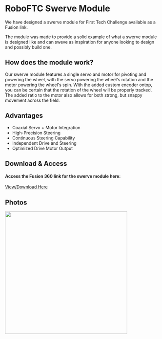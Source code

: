 # RoboFTC Swerve Module

We have designed a swerve module for First Tech Challenge available as a Fusion link.

The module was made to provide a solid example of what a swerve module is designed like and can sweve as inspiration for anyone looking to design and possibly build one.

## How does the module work?

Our swerve module features a single servo and motor for pivoting and powering the wheel, with the servo powering the wheel's rotation and the motor powering the wheel's spin. With the added custom encoder ontop, you can be certain that the rotation of the wheel will be properly tracked. The added ratio to the motor also allows for both strong, but snappy movement across the field.

## Advantages
- Coaxial Servo + Motor Integration
- High-Precision Steering
- Continuous Steering Capability
- Independent Drive and Steering
- Optimized Drive Motor Output

## Download & Access

#### Access the Fusion 360 link for the swerve module here:

[View/Download Here](https://a360.co/44OqsVl)

## Photos
<style>img{border: 4px #1b1b1f;}</style>
<img height="400" src="/images/swervemodule.png" width="400"/>
